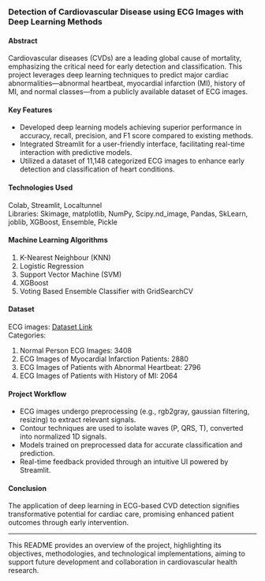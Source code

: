 ### Detection of Cardiovascular Disease using ECG Images with Deep Learning Methods

#### Abstract
Cardiovascular diseases (CVDs) are a leading global cause of mortality, emphasizing the critical need for early detection and classification. This project leverages deep learning techniques to predict major cardiac abnormalities—abnormal heartbeat, myocardial infarction (MI), history of MI, and normal classes—from a publicly available dataset of ECG images.

#### Key Features
- Developed deep learning models achieving superior performance in accuracy, recall, precision, and F1 score compared to existing methods.
- Integrated Streamlit for a user-friendly interface, facilitating real-time interaction with predictive models.
- Utilized a dataset of 11,148 categorized ECG images to enhance early detection and classification of heart conditions.

#### Technologies Used
Colab, Streamlit, Localtunnel  
Libraries: Skimage, matplotlib, NumPy, Scipy.nd_image, Pandas, SkLearn, joblib, XGBoost, Ensemble, Pickle  

#### Machine Learning Algorithms
1. K-Nearest Neighbour (KNN)
2. Logistic Regression
3. Support Vector Machine (SVM)
4. XGBoost
5. Voting Based Ensemble Classifier with GridSearchCV

#### Dataset
ECG images: [Dataset Link](https://data.mendeley.com/datasets/gwbz3fsgp8/2)  
Categories:
1. Normal Person ECG Images: 3408
2. ECG Images of Myocardial Infarction Patients: 2880
3. ECG Images of Patients with Abnormal Heartbeat: 2796
4. ECG Images of Patients with History of MI: 2064

#### Project Workflow
- ECG images undergo preprocessing (e.g., rgb2gray, gaussian filtering, resizing) to extract relevant signals.
- Contour techniques are used to isolate waves (P, QRS, T), converted into normalized 1D signals.
- Models trained on preprocessed data for accurate classification and prediction.
- Real-time feedback provided through an intuitive UI powered by Streamlit.

#### Conclusion
The application of deep learning in ECG-based CVD detection signifies transformative potential for cardiac care, promising enhanced patient outcomes through early intervention.

---

This README provides an overview of the project, highlighting its objectives, methodologies, and technological implementations, aiming to support future development and collaboration in cardiovascular health research.
